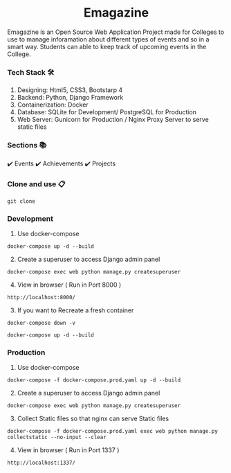 <h1 align="center"> Emagazine </h1> 
Emagazine is an Open Source Web Application Project made for Colleges to use to manage inforamation about different types of events and so in a smart way. Students can able to keep track of upcoming events in the College.


### Tech Stack 🛠️

1. Designing: Html5, CSS3, Bootstarp 4
2. Backend: Python, Django Framework
3. Containerization: Docker
4. Database: SQLite for Development/ PostgreSQL for Production
5. Web Server: Gunicorn for Production / Nginx Proxy Server to serve static files

### Sections 📚

✔️ Events
✔️ Achievements
✔️ Projects

### Clone and use 📋

```
git clone 
```

### Development

1) Use docker-compose 

```
docker-compose up -d --build
```

2) Create a superuser to access Django admin panel

```
docker-compose exec web python manage.py createsuperuser
```

4) View in browser ( Run in Port 8000 ) 

```
http://localhost:8000/
```

3) If you want to Recreate a fresh container

```
docker-compose down -v
```
```
docker-compose up -d --build
```

### Production

1) Use docker-compose 

```
docker-compose -f docker-compose.prod.yaml up -d --build
```

2) Create a superuser to access Django admin panel

```
docker-compose exec web python manage.py createsuperuser
```

3) Collect Static files so that nginx can serve Static files

```
docker-compose -f docker-compose.prod.yaml exec web python manage.py collectstatic --no-input --clear
```

4) View in browser ( Run in Port 1337 ) 

```
http://localhost:1337/
```
